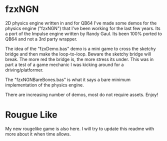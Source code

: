 # fzxNGN
2D physics engine written in and for QB64
I've made some demos for the physics engine ("fzxNGN") that I've been working for the last few years. Its a port of the Impulse engine written by Randy Gaul. Its been 100% ported to QB64 and not a 3rd party wrapper.

The idea of the "fzxDemo.bas" demo is a mini game to cross the sketchy bridge and then make the loop-to-loop. Beware the sketchy bridge will break. The more red the bridge is, the more stress its under. 
This was in part a test of a game mechanic I was kicking around for a driving/platformer.

The "fzxNGNBareBones.bas" is what it says a bare minimum implementation of the physics engine.

There are increasing number of demos, most do not require assets. Enjoy!

# Rougue Like
My new rougelike game is also here. I will try to update this readme with more about it when time allows.

